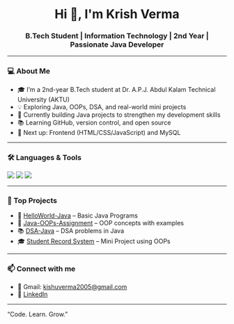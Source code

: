 <h1 align="center">Hi 👋, I'm Krish Verma</h1>
<h3 align="center">B.Tech Student | Information Technology | 2nd Year | Passionate Java Developer</h3>

---

### 💻 About Me
- 🎓 I’m a 2nd-year B.Tech student at Dr. A.P.J. Abdul Kalam Technical University (AKTU)
- 💡 Exploring Java, OOPs, DSA, and real-world mini projects
- 🔭 Currently building Java projects to strengthen my development skills
- 📚 Learning GitHub, version control, and open source
- 🌱 Next up: Frontend (HTML/CSS/JavaScript) and MySQL

---

### 🛠 Languages & Tools
<p>
  <img src="https://img.shields.io/badge/Java-%23ED8B00.svg?style=flat-square&logo=java&logoColor=white"/>
  <img src="https://img.shields.io/badge/GitHub-181717.svg?style=flat-square&logo=github&logoColor=white"/>
  <img src="https://img.shields.io/badge/VS Code-007ACC.svg?style=flat-square&logo=visual-studio-code&logoColor=white"/>
</p>

---

### 📂 Top Projects
- 🧮 [HelloWorld-Java](https://github.com/KrishVerma18/helloworld-java) – Basic Java Programs  
- 🧠 [Java-OOPs-Assignment](https://github.com/KrishVerma18/java-oops-assignment) – OOP concepts with examples  
- 📚 [DSA-Java](https://github.com/KrishVerma18/dsa-java) – DSA problems in Java  
- 🎓 [Student Record System](https://github.com/KrishVerma18/student-record-system-java) – Mini Project using OOPs

---

### 📫 Connect with me
- 📧 Gmail: kishuverma2005@gmail.com  
- 💼 [LinkedIn](https://www.linkedin.com/in/krish-verma-87a080340)

---

“Code. Learn. Grow.”
